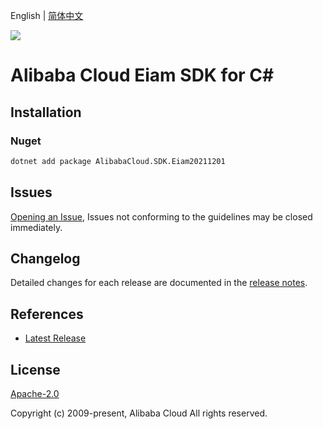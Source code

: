 English | [简体中文](README-CN.md)

![](https://aliyunsdk-pages.alicdn.com/icons/AlibabaCloud.svg)

# Alibaba Cloud Eiam SDK for C#

## Installation

### Nuget

```bash
dotnet add package AlibabaCloud.SDK.Eiam20211201
```

## Issues

[Opening an Issue](https://github.com/aliyun/alibabacloud-csharp-sdk/issues/new), Issues not conforming to the guidelines may be closed immediately.

## Changelog

Detailed changes for each release are documented in the [release notes](./ChangeLog.md).

## References

* [Latest Release](https://github.com/aliyun/alibabacloud-csharp-sdk/)

## License

[Apache-2.0](http://www.apache.org/licenses/LICENSE-2.0)

Copyright (c) 2009-present, Alibaba Cloud All rights reserved.
